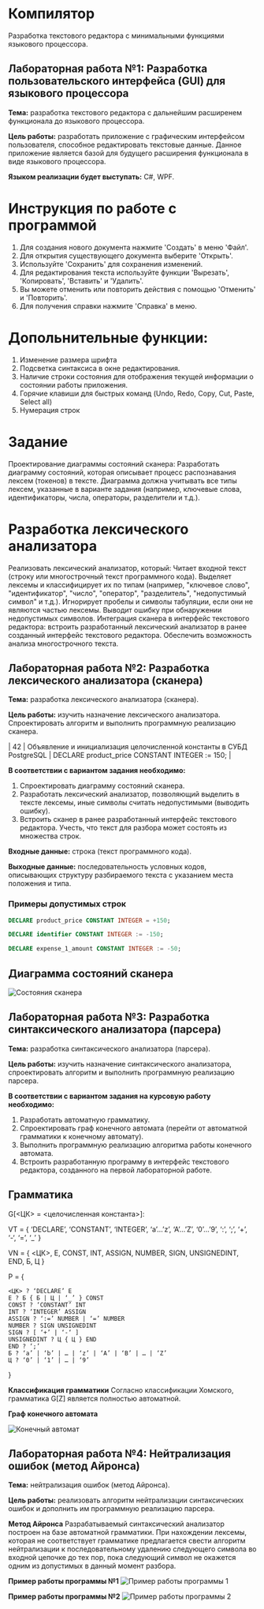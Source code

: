# Компилятор

Разработка текстового редактора с минимальными функциями языкового процессора.

## Лабораторная работа №1: Разработка пользовательского интерфейса (GUI) для языкового процессора

**Тема:** разработка текстового редактора с дальнейшим расширенем функционала до языкового процессора.

**Цель работы:** разработать приложение с графическим интерфейсом пользователя, способное редактировать текстовые данные. Данное приложение является базой для будущего расширения функционала в виде языкового процессора.

**Языком реализации будет выступать:** C#, WPF.

# Инструкция по работе с программой

1. Для создания нового документа нажмите 'Создать' в меню 'Файл'.
2. Для открытия существующего документа выберите 'Открыть'.
3. Используйте 'Сохранить' для сохранения изменений.
4. Для редактирования текста используйте функции 'Вырезать', 'Копировать', 'Вставить' и 'Удалить'.
5. Вы можете отменить или повторить действия с помощью 'Отменить' и 'Повторить'.
6. Для получения справки нажмите 'Справка' в меню.

# Допольнительные функции:

1. Изменение размера шрифта
2. Подсветка синтаксиса в окне редактирования.
3. Наличие строки состояния для отображения текущей информации о состоянии работы приложения.
4. Горячие клавиши для быстрых команд (Undo, Redo, Copy, Cut, Paste, Select all)
5. Нумерация строк

# Задание

Проектирование диаграммы состояний сканера: Разработать диаграмму состояний, которая описывает процесс распознавания лексем (токенов) в тексте. Диаграмма должна учитывать все типы лексем, указанные в варианте задания (например, ключевые слова, идентификаторы, числа, операторы, разделители и т.д.).

# Разработка лексического анализатора

Реализовать лексический анализатор, который: Читает входной текст (строку или многострочный текст программного кода). Выделяет лексемы и классифицирует их по типам (например, "ключевое слово", "идентификатор", "число", "оператор", "разделитель", "недопустимый символ" и т.д.). Игнорирует пробелы и символы табуляции, если они не являются частью лексемы. Выводит ошибку при обнаружении недопустимых символов. Интеграция сканера в интерфейс текстового редактора: встроить разработанный лексический анализатор в ранее созданный интерфейс текстового редактора. Обеспечить возможность анализа многострочного текста.

## Лабораторная работа №2: Разработка лексического анализатора (сканера)

**Тема:** разработка лексического анализатора (сканера).

**Цель работы:** изучить назначение лексического анализатора. Спроектировать алгоритм и выполнить программную реализацию сканера.

| 42 | Объявление и инициализация целочисленной константы в СУБД PostgreSQL | DECLARE product_price CONSTANT INTEGER := 150; | 

**В соответствии с вариантом задания необходимо:**

1. Спроектировать диаграмму состояний сканера.
2. Разработать лексический анализатор, позволяющий выделить в тексте лексемы, иные символы считать недопустимыми (выводить ошибку).
3. Встроить сканер в ранее разработанный интерфейс текстового редактора. Учесть, что текст для разбора может состоять из множества строк.

**Входные данные:** строка (текст программного кода).

**Выходные данные:** последовательность условных кодов, описывающих структуру разбираемого текста с указанием места положения и типа.

### Примеры допустимых строк

```sql
DECLARE product_price CONSTANT INTEGER = +150;
```

```sql
DECLARE identifier CONSTANT INTEGER := -150;
```

```sql
DECLARE expense_1_amount CONSTANT INTEGER := -50;
```

## Диаграмма состояний сканера

![Состояния сканера](img/scanner_diagram.jpg)


## Лабораторная работа №3: Разработка синтаксического анализатора (парсера)

**Тема:** разработка синтаксического анализатора (парсера).

**Цель работы:** изучить назначение синтаксического анализатора, спроектировать алгоритм и выполнить программную реализацию парсера.

**В соответствии с вариантом задания на курсовую работу необходимо:**

1. Разработать автоматную грамматику.
2. Спроектировать граф конечного автомата (перейти от автоматной грамматики к конечному автомату).
3. Выполнить программную реализацию алгоритма работы конечного автомата.
4. Встроить разработанную программу в интерфейс текстового редактора, созданного на первой лабораторной работе.

## Грамматика

G[<ЦК> = <целочисленная константа>]:

VT = { ‘DECLARE’, ‘CONSTANT’, ‘INTEGER’, ‘a’…’z’, ‘A’…’Z’, ‘0’…’9’, ‘:’, ‘;’, ‘+’, ‘-‘, ‘=’, ‘_’ }

VN = { <ЦК>, E, CONST, INT, ASSIGN, NUMBER, SIGN, UNSIGNEDINT, END, Б, Ц }

P = {

    <ЦК> ? ‘DECLARE’ E
    E ? Б { Б | Ц | ‘_’ } CONST
    CONST ? ‘CONSTANT’ INT
    INT ? ‘INTEGER’ ASSIGN
    ASSIGN ? ‘:=’ NUMBER | ‘=’ NUMBER
    NUMBER ? SIGN UNSIGNEDINT
    SIGN ? [ ‘+’ | ‘-‘ ]
    UNSIGNEDINT ? Ц { Ц } END
    END ? ‘;’
    Б ? ‘a’ | ‘b’ | … | ‘z’ | ‘A’ | ‘B’ | … | ‘Z’
    Ц ? ‘0’ | ‘1’ | … | ‘9’
}

**Классификация грамматики**
Согласно классификации Хомского, грамматика G[Z] является полностью автоматной.

**Граф конечного автомата**

![Конечный автомат](img/finite_state_machine.jpg)


## Лабораторная работа №4: Нейтрализация ошибок (метод Айронса)

**Тема:** нейтрализация ошибок (метод Айронса).

**Цель работы:** реализовать алгоритм нейтрализации синтаксических ошибок и дополнить им программную реализацию парсера.

**Метод Айронса**
Разрабатываемый синтаксический анализатор построен на базе автоматной грамматики. При нахождении лексемы, которая не соответствует грамматике предлагается свести алгоритм нейтрализации к последовательному удалению следующего символа во входной цепочке до тех пор, пока следующий символ не окажется одним из допустимых в данный момент разбора.

**Пример работы программы №1**
![Пример работы программы 1](img/test1.jpg)

**Пример работы программы №2**
![Пример работы программы 2](img/test2.jpg)
